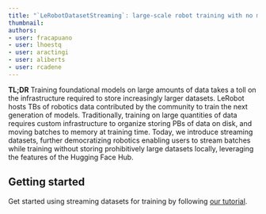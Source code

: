 ```yaml
---
title: "`LeRobotDatasetStreaming`: large-scale robot training with no memory"
thumbnail: 
authors:
- user: fracapuano
- user: lhoestq
- user: aractingi
- user: aliberts
- user: rcadene
---
```


**TL;DR**
Training foundational models on large amounts of data takes a toll on the infrastructure required to store increasingly larger datasets. 
LeRobot hosts TBs of robotics data contributed by the community to train the next generation of models. 
Traditionally, training on large quantities of data requires custom infrastructure to organize storing PBs of data on disk, and moving batches to memory at training time.
Today, we introduce streaming datasets, further democratizing robotics enabling users to stream batches while training without storing prohibitively large datasets locally, leveraging the features of the Hugging Face Hub. 


## Getting started
Get started using streaming datasets for training by following [our tutorial](https://huggingface.co/docs/lerobot/en/streaming_datasets).
